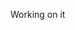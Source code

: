 Working on it
<!-- # Introduce EzyBusiness, Business Profile and Related-Links ALL in one page - Courier Hacks 2022

## 1-2 mins video

## Description of the project
Starting a business is a sort of hassle for most business owners. Even though the pandemic ends (not entirely), it doesn’t mean all businesses or restaurants can boost their marketing to increase sales. They have to struggle with advertising and social media marketing. Sometimes, those things don’t give so much exposure to the customers to visit their places, especially when the person has just started their business. The factors could be:
<strong> 
- The website doesn’t provide enough credibility to customers
- The business owners don’t know how to promote their business due to a lack of marketing skill </strong>

That’s why we provide EzyBusiness, which helps business owners to develop their website for free and the URL that specifically has all of the marketing thing related to the business.

## Target and Location
- Small business owners in Lacey, WA state, US
- Customers age 40-55 in Lacey, WA state, US

## Teammates

<img src = "https://drive.google.com/uc?export=view&id=1OhRVyPeI7JlxMvfXcRgMj5jsJciS3iyc" alt = "My picture" width = 700/>

<br>

## Inspiration behind the project
It started with Beatrix visiting two businesses in Lacey, WA state, US. They both sell different types of things:

<img src = "https://drive.google.com/uc?export=view&id=1B_zCF3tRrTLi0CW8ZwY8hmMFEVy9zMxu" alt = "My picture" width = 700/>

They mentioned that they had a hard time marketing their business, and in the end, they had to use paid ads to boost marketing and, at the same time, pay the other costs, such as the inventory, promo cost, food ingredients, workers, etc.
To support the argument from those two businesses, we tried to do secondary research. Based on the research,

<img src = "https://drive.google.com/uc?export=view&id=1FcVd_n1qA2XeMf6VeX9oW-Tkk2SxVq7y" alt = "My picture" width = 700/>

We can tell that website is the first page where customers want to see what this business is about and what services they offer. Sometimes, all information on the internet about the business can overwhelm customers.

Source: [Toasttab](https://pos.toasttab.com/blog/on-the-line/restaurant-marketing-budget), [Markbrinker](https://www.markbrinker.com/a-bad-website-can-hurt-your-business), and Unsplash (Picture)



## Explanation of problem it solves
In this case, we focuses first on the business like restaurants and cafe. The problems we are trying to solve:
### For business owners:
- Having a tech savvy issue while creating and maintaining their own website
- Hiring designers to custom their website might be quite expensive
- Managing social media is quite difficult especially to increase the traffic or click rate

### For customers:
- Having a hard time to find all information related to business in one page
- Having trust issue due to the website design
- Getting overwhelmed with many recommended options out there 
- Having a hard time to find the promo related to specific restaurant
- Getting many email spams when subscribing to the specific coupon website


## Tools we used
![GitHub](https://img.shields.io/badge/-GitHub-black?logo=github&style=social)&nbsp;&nbsp; 
![VSCode](https://img.shields.io/badge/-Vscode-black?logo=visual-studio-code&style=social)&nbsp;&nbsp; 
![Notion](https://img.shields.io/badge/-Notion-black?logo=notion&style=social)&nbsp;&nbsp; 
![Figma](https://img.shields.io/badge/-Figma-black?logo=figma&style=social)&nbsp;&nbsp; 


##Technologies (API and Frontend) and how it is integrated

##Challenges that we faced

##What we enjoyed and learned

Check out our [Devpost]() here -->

